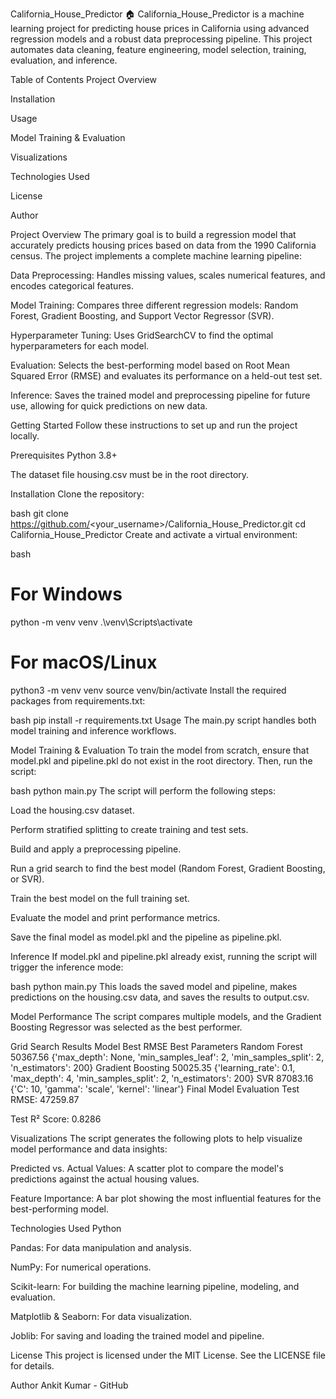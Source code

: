 California_House_Predictor 🏠
California_House_Predictor is a machine learning project for predicting house prices in California using advanced regression models and a robust data preprocessing pipeline. This project automates data cleaning, feature engineering, model selection, training, evaluation, and inference.

Table of Contents
Project Overview

Installation

Usage

Model Training & Evaluation

Visualizations

Technologies Used

License

Author

Project Overview
The primary goal is to build a regression model that accurately predicts housing prices based on data from the 1990 California census. The project implements a complete machine learning pipeline:

Data Preprocessing: Handles missing values, scales numerical features, and encodes categorical features.

Model Training: Compares three different regression models: Random Forest, Gradient Boosting, and Support Vector Regressor (SVR).

Hyperparameter Tuning: Uses GridSearchCV to find the optimal hyperparameters for each model.

Evaluation: Selects the best-performing model based on Root Mean Squared Error (RMSE) and evaluates its performance on a held-out test set.

Inference: Saves the trained model and preprocessing pipeline for future use, allowing for quick predictions on new data.

Getting Started
Follow these instructions to set up and run the project locally.

Prerequisites
Python 3.8+

The dataset file housing.csv must be in the root directory.

Installation
Clone the repository:

bash
git clone https://github.com/<your_username>/California_House_Predictor.git
cd California_House_Predictor
Create and activate a virtual environment:

bash
# For Windows
python -m venv venv
.\venv\Scripts\activate

# For macOS/Linux
python3 -m venv venv
source venv/bin/activate
Install the required packages from requirements.txt:

bash
pip install -r requirements.txt
Usage
The main.py script handles both model training and inference workflows.

Model Training & Evaluation
To train the model from scratch, ensure that model.pkl and pipeline.pkl do not exist in the root directory. Then, run the script:

bash
python main.py
The script will perform the following steps:

Load the housing.csv dataset.

Perform stratified splitting to create training and test sets.

Build and apply a preprocessing pipeline.

Run a grid search to find the best model (Random Forest, Gradient Boosting, or SVR).

Train the best model on the full training set.

Evaluate the model and print performance metrics.

Save the final model as model.pkl and the pipeline as pipeline.pkl.

Inference
If model.pkl and pipeline.pkl already exist, running the script will trigger the inference mode:

bash
python main.py
This loads the saved model and pipeline, makes predictions on the housing.csv data, and saves the results to output.csv.

Model Performance
The script compares multiple models, and the Gradient Boosting Regressor was selected as the best performer.

Grid Search Results
Model	Best RMSE	Best Parameters
Random Forest	50367.56	{'max_depth': None, 'min_samples_leaf': 2, 'min_samples_split': 2, 'n_estimators': 200}
Gradient Boosting	50025.35	{'learning_rate': 0.1, 'max_depth': 4, 'min_samples_split': 2, 'n_estimators': 200}
SVR	87083.16	{'C': 10, 'gamma': 'scale', 'kernel': 'linear'}
Final Model Evaluation
Test RMSE: 47259.87

Test R² Score: 0.8286

Visualizations
The script generates the following plots to help visualize model performance and data insights:

Predicted vs. Actual Values: A scatter plot to compare the model's predictions against the actual housing values.

Feature Importance: A bar plot showing the most influential features for the best-performing model.

Technologies Used
Python

Pandas: For data manipulation and analysis.

NumPy: For numerical operations.

Scikit-learn: For building the machine learning pipeline, modeling, and evaluation.

Matplotlib & Seaborn: For data visualization.

Joblib: For saving and loading the trained model and pipeline.

License
This project is licensed under the MIT License. See the LICENSE file for details.

Author
Ankit Kumar - GitHub
